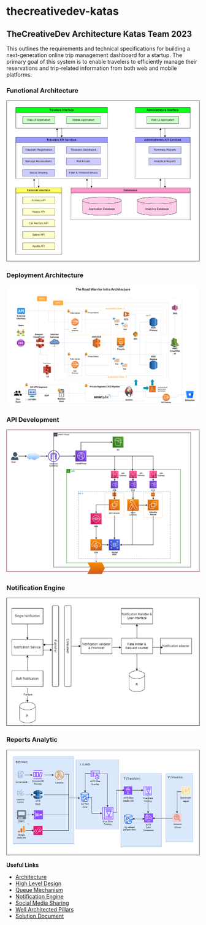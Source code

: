 # thecreativedev-katas

## TheCreativeDev Architecture Katas Team 2023


This outlines the requirements and technical specifications for building a next-generation online trip management dashboard for a startup. The primary goal of this system is to enable travelers to efficiently manage their reservations and trip-related information from both web and mobile platforms.

### Functional Architecture
![Functional Architecture](/resources/The-Road-Warrior-Functional-Architecture.png "Functional Architecture")

### Deployment Architecture

![Deployment Architecture](/resources/The-Road-Warrior-Infra-Architecture.png "Deployment Architecture")

### API Development

![API Development](/resources/The-Road-Warrior-API-Development.png "API Development")

### Notification Engine

![Notification Engine](/resources/The-Road-Warrior-Notification-Engine.png "Notification Engine")

### Reports Analytic

![Reports Analytic](/resources/The-Road-Warrior-Reports-Analytic.png "Reports Analytic")



**Useful Links**

- [Architecture](/Architecture.md)
- [High Level Design](/HighLevelDesign.md)
- [Queue Mechanism](/QueueMechanism.md)
- [Notification Engine](/NotificationEngine.md)
- [Social Media Sharing](/SocialMediaSharing.md)
- [Well Architected Pillars](/WellArchitectedPillars.md)
- [Solution Document](/resources/The-Road-Warrior-Architecture.pdf)

